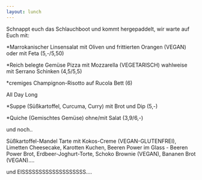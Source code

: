 ```yaml
---
layout: lunch
---
```



Schnappt euch das Schlauchboot und kommt hergepaddelt, wir warte auf Euch mit:

\*Marrokanischer Linsensalat mit Oliven und frittierten Orangen (VEGAN) oder mit Feta (5,-/5,50)

\*Reich belegte Gem&uuml;se Pizza mit Mozzarella (VEGETARISCH) wahlweise mit Serrano Schinken (4,5/5,5)

\*cremiges Champignon-Risotto auf Rucola Bett (6)

All Day Long

\*Suppe (S&uuml;&szlig;kartoffel, Curcuma, Curry) mit Brot und Dip (5,-)

\*Quiche (Gemischtes Gem&uuml;se) ohne/mit Salat (3,9/6,-)

und noch..

S&uuml;&szlig;kartoffel-Mandel Tarte mit Kokos-Creme (VEGAN-GLUTENFREI), Limetten Cheesecake, Karotten Kuchen, Beeren Power im Glass - Beeren Power Brot, Erdbeer-Joghurt-Torte, Schoko Brownie (VEGAN), Bananen Brot (VEGAN)....

und EISSSSSSSSSSSSSSSSSSS....